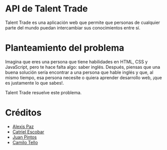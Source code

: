 # API de Talent Trade

Talent Trade es una aplicación web que permite que personas de cualquier parte del mundo puedan intercambiar sus conocimientos entre sí.

# Planteamiento del problema
Imagina que eres una persona que tiene habilidades en HTML, CSS y JavaScript, pero te hace falta algo: saber inglés. Después, piensas que una buena solución sería encontrar a una persona que hable inglés y que, al mismo tiempo, esa persona necesite o quiera aprender desarrollo web, ¡que es justamente lo que sabes!.

Talent Trade resuelve este problema.

# Créditos 
- [Alexis Paz](https://github.com/AlexisMPaz)
- [Catriel Escobar](https://github.com/Catriel-Escobar)
- [Juan Pintos](https://github.com/JuanCPintos)
- [Camilo Tello](https://github.com/CamiloTello002)